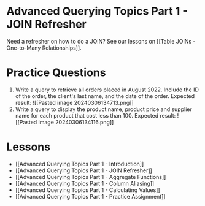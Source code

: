 # Advanced Querying Topics Part 1 - JOIN Refresher

Need a refresher on how to do a JOIN? See our lessons on [[Table JOINs - One-to-Many Relationships]].
# Practice Questions

1. Write a query to retrieve all orders placed in August 2022. Include the ID of the order, the client's last name, and the date of the order. Expected result:
	![[Pasted image 20240306134713.png]]
2. Write a query to display the product name, product price and supplier name for each product that cost less than 100. Expected result:
	 ![[Pasted image 20240306134116.png]]

# Lessons
- [[Advanced Querying Topics Part 1 - Introduction]]
- [[Advanced Querying Topics Part 1 - JOIN Refresher]]
- [[Advanced Querying Topics Part 1 - Aggregate Functions]]
- [[Advanced Querying Topics Part 1 - Column Aliasing]]
- [[Advanced Querying Topics Part 1 - Calculating Values]]
- [[Advanced Querying Topics Part 1 - Practice Assignment]]